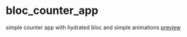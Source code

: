 # bloc_counter_app
simple counter app with hydrated bloc and simple animations 
<a href="https://drive.google.com/file/d/1KzKgHyqbEMNv1pmP43JqhoQeSu0e2Pcp/view?usp=sharing">preview</a>
